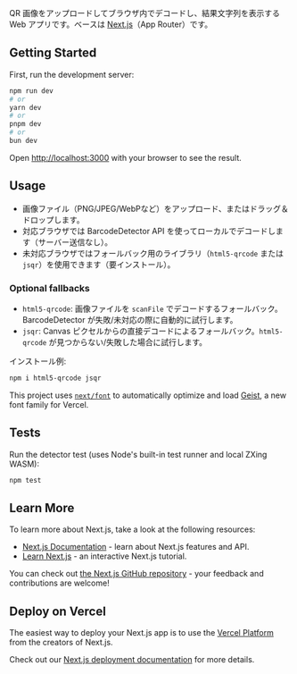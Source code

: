 QR 画像をアップロードしてブラウザ内でデコードし、結果文字列を表示する Web アプリです。ベースは [Next.js](https://nextjs.org)（App Router）です。

## Getting Started

First, run the development server:

```bash
npm run dev
# or
yarn dev
# or
pnpm dev
# or
bun dev
```

Open [http://localhost:3000](http://localhost:3000) with your browser to see the result.

## Usage

- 画像ファイル（PNG/JPEG/WebPなど）をアップロード、またはドラッグ＆ドロップします。
- 対応ブラウザでは BarcodeDetector API を使ってローカルでデコードします（サーバー送信なし）。
- 未対応ブラウザではフォールバック用のライブラリ（`html5-qrcode` または `jsqr`）を使用できます（要インストール）。

### Optional fallbacks

- `html5-qrcode`: 画像ファイルを `scanFile` でデコードするフォールバック。BarcodeDetector が失敗/未対応の際に自動的に試行します。
- `jsqr`: Canvas ピクセルからの直接デコードによるフォールバック。`html5-qrcode` が見つからない/失敗した場合に試行します。

インストール例:

```bash
npm i html5-qrcode jsqr
```

This project uses [`next/font`](https://nextjs.org/docs/app/building-your-application/optimizing/fonts) to automatically optimize and load [Geist](https://vercel.com/font), a new font family for Vercel.

## Tests

Run the detector test (uses Node's built-in test runner and local ZXing WASM):

```bash
npm test
```

## Learn More

To learn more about Next.js, take a look at the following resources:

- [Next.js Documentation](https://nextjs.org/docs) - learn about Next.js features and API.
- [Learn Next.js](https://nextjs.org/learn) - an interactive Next.js tutorial.

You can check out [the Next.js GitHub repository](https://github.com/vercel/next.js) - your feedback and contributions are welcome!

## Deploy on Vercel

The easiest way to deploy your Next.js app is to use the [Vercel Platform](https://vercel.com/new?utm_medium=default-template&filter=next.js&utm_source=create-next-app&utm_campaign=create-next-app-readme) from the creators of Next.js.

Check out our [Next.js deployment documentation](https://nextjs.org/docs/app/building-your-application/deploying) for more details.
